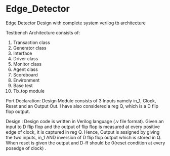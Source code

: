 # Edge_Detector
Edge Detector Design with complete system verilog tb architecture

Testbench Architecture  consists of:
1.	Transaction class
2.	Generator class
3.	Interface
4.	Driver class
5.	Monitor class
6.	Agent class
7.	Scoreboard
8.	Environment
9.	 Base test
10.	 Tb_top module

Port Declaration:
Design Module consists of 3 Inputs namely in_1, Clock, Reset and an Output Out. I have also considered a reg Q, which is a D flip flop output. 


Design :
Design code is written in Verilog language (.v file format). 
Given an input to D flip flop and the output of flip flop is measured at every positive edge of clock, it is captured in reg Q. Hence, Output is assigned by giving the two inputs, in_1 AND inversion of D flip flop output which is stored in Q.
When reset is given the output and D-ff should be 0(reset condition at every posedge of clock) .
